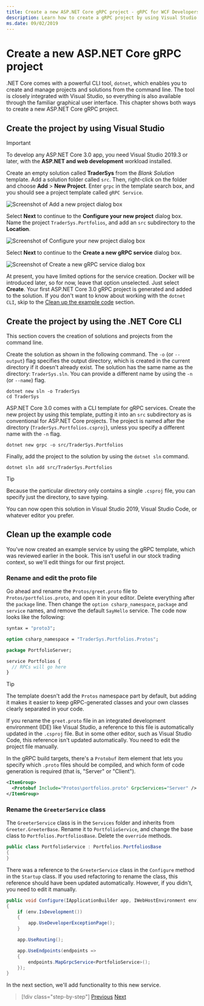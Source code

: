 ```yaml
---
title: Create a new ASP.NET Core gRPC project - gRPC for WCF Developers
description: Learn how to create a gRPC project by using Visual Studio or the command line.
ms.date: 09/02/2019
---
```


# Create a new ASP.NET Core gRPC project

.NET Core comes with a powerful CLI tool, `dotnet`, which enables you to create and manage projects and solutions from the command line. The tool is closely integrated with Visual Studio, so everything is also available through the familiar graphical user interface. This chapter shows both ways to create a new ASP.NET Core gRPC project.

## Create the project by using Visual Studio

> [!IMPORTANT]
> To develop any ASP.NET Core 3.0 app, you need Visual Studio 2019.3 or later, with the **ASP.NET and web development** workload installed.

Create an empty solution called **TraderSys** from the *Blank Solution* template. Add a solution folder called `src`. Then, right-click on the folder and choose **Add** > **New Project**. Enter `grpc` in the template search box, and you should see a project template called `gRPC Service`.

![Screenshot of Add a new project dialog box](media/create-project/new-grpc-project.png)

Select **Next** to continue to the **Configure your new project** dialog box. Name the project `TraderSys.Portfolios`, and add an `src` subdirectory to the **Location**.

![Screenshot of Configure your new project dialog box](media/create-project/configure-project.png)

Select **Next** to continue to the **Create a new gRPC service** dialog box.

![Screenshot of Create a new gRPC service dialog box](media/create-project/create-new-grpc-service.png)

At present, you have limited options for the service creation. Docker will be introduced later, so for now, leave that option unselected. Just select **Create**. Your first ASP.NET Core 3.0 gRPC project is generated and added to the solution. If you don't want to know about working with the `dotnet CLI`, skip to the [Clean up the example code](#clean-up-the-example-code) section.

## Create the project by using the .NET Core CLI

This section covers the creation of solutions and projects from the command line.

Create the solution as shown in the following command. The `-o` (or `--output`) flag specifies the output directory, which is created in the current directory if it doesn't already exist. The solution has the same name as the directory: `TraderSys.sln`. You can provide a different name by using the `-n` (or `--name`) flag.

```dotnetcli
dotnet new sln -o TraderSys
cd TraderSys
```

ASP.NET Core 3.0 comes with a CLI template for gRPC services. Create the new project by using this template, putting it into an `src` subdirectory as is conventional for ASP.NET Core projects. The project is named after the directory (`TraderSys.Portfolios.csproj`), unless you specify a different name with the `-n` flag.

```dotnetcli
dotnet new grpc -o src/TraderSys.Portfolios
```

Finally, add the project to the solution by using the `dotnet sln` command.

```dotnetcli
dotnet sln add src/TraderSys.Portfolios
```

> [!TIP]
> Because the particular directory only contains a single `.csproj` file, you can specify just the directory, to save typing.

You can now open this solution in Visual Studio 2019, Visual Studio Code, or whatever editor you prefer.

## Clean up the example code

You've now created an example service by using the gRPC template, which was reviewed earlier in the book. This isn't useful in our stock trading context, so we'll edit things for our first project.

### Rename and edit the proto file

Go ahead and rename the `Protos/greet.proto` file to `Protos/portfolios.proto`, and open it in your editor. Delete everything after the `package` line. Then change the `option csharp_namespace`, `package` and `service` names, and remove the default `SayHello` service. The code now looks like the following:

```protobuf
syntax = "proto3";

option csharp_namespace = "TraderSys.Portfolios.Protos";

package PortfolioServer;

service Portfolios {
  // RPCs will go here
}
```

> [!TIP]
> The template doesn't add the `Protos` namespace part by default, but adding it makes it easier to keep gRPC-generated classes and your own classes clearly separated in your code.

If you rename the `greet.proto` file in an integrated development environment (IDE) like Visual Studio, a reference to this file is automatically updated in the `.csproj` file. But in some other editor, such as Visual Studio Code, this reference isn't updated automatically. You need to edit the project file manually.

In the gRPC build targets, there's a `Protobuf` item element that lets you specify which `.proto` files should be compiled, and which form of code generation is required (that is, "Server" or "Client").

```xml
<ItemGroup>
  <Protobuf Include="Protos\portfolios.proto" GrpcServices="Server" />
</ItemGroup>
```

### Rename the `GreeterService` class

The `GreeterService` class is in the `Services` folder and inherits from `Greeter.GreeterBase`. Rename it to `PortfolioService`, and change the base class to `Portfolios.PortfoliosBase`. Delete the `override` methods.

```csharp
public class PortfolioService : Portfolios.PortfoliosBase
{
}
```

There was a reference to the `GreeterService` class in the `Configure` method in the `Startup` class. If you used refactoring to rename the class, this reference should have been updated automatically. However, if you didn't, you need to edit it manually.

```csharp
public void Configure(IApplicationBuilder app, IWebHostEnvironment env)
{
    if (env.IsDevelopment())
    {
        app.UseDeveloperExceptionPage();
    }

    app.UseRouting();

    app.UseEndpoints(endpoints =>
    {
        endpoints.MapGrpcService<PortfolioService>();
    });
}
```

In the next section, we'll add functionality to this new service.

>[!div class="step-by-step"]
>[Previous](migrate-wcf-to-grpc.md)
>[Next](migrate-request-reply.md)
